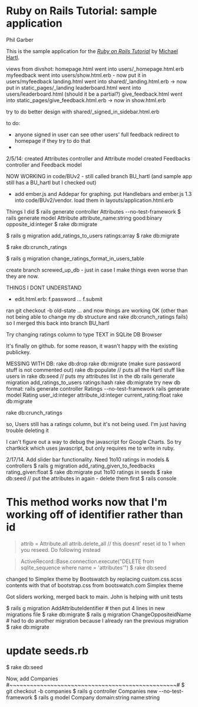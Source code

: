 # Ruby on Rails Tutorial: sample application
Phil Garber

This is the sample application for
the [*Ruby on Rails Tutorial*](http://railstutorial.org/)
by [Michael Hartl](http://michaelhartl.com/).

views from divshot:
homepage.html went into users/_homepage.html.erb
myfeedback went into users/show.html.erb - now put it in users/myfeedback
landing.html went into shared/_landing.html.erb  -> now put in static_pages/_landing
leaderboard.html went into users/leaderboard.html (should it be a partial?)
give_feedback.html went into static_pages/give_feedback.html.erb -> now in show.html.erb

try to do better design with shared/_signed_in_sidebar.html.erb

to do:
- anyone signed in user can see other users' full feedback 
  redirect to homepage if they try to do that
- 

2/5/14: created Attributes controller and Attribute model
		created Feedbacks controller and Feedback model

NOW WORKING in code/BUv2 - still called branch BU_hartl (and sample app still has a BU_hartl but I checked out)		

- add ember.js and Addepar for graphing.  put Handlebars and ember.js 1.3 into code/BUv2/vendor.  load them in layouts/application.html.erb

Things I did
$ rails generate controller Attributes --no-test-framework
$ rails generate model Attribute attribute_name:string good:binary opposite_id:integer
$ rake db:migrate

$ rails g migration add_ratings_to_users ratings:array
$ rake db:migrate

$ rake db:crunch_ratings

$ rails g migration change_ratings_format_in_users_table

create branch screwed_up_db - just in case I make things even worse than they are now.


THINGS I DONT UNDERSTAND
- edit.html.erb: f.password ... f.submit

ran git checkout -b old-state ...
and now things are working OK (other than not being able to change my db structure and rake db:crunch_ratings fails) so I merged this back into branch BU_hartl

Try changing ratings column to type TEXT in SQLite DB Browser

It's finally on github.  for some reason, it wasn't happy with the existing publickey.


MESSING WITH DB:
rake db:drop
rake db:migrate (make sure password stuff is not commented out)
rake db:populate  // puts all the Hartl stuff like users in
rake db:seed      // puts my attributes list in the db
rails generate migration add_ratings_to_users ratings:hash
rake db:migrate
  try new db format:
rails generate controller Ratings --no-test-framework
rails generate model Rating user_id:integer attribute_id:integer current_rating:float
rake db:migrate


rake db:crunch_ratings

so, Users still has a ratings column, but it's not being used.  I'm just having trouble deleting it

I can't figure out a way to debug the javascript for Google Charts.  So try chartkick which uses javascript, but only requires me to write in ruby.


2/17/14.  Add slider bar functionality.  Need 1to10 ratings in models & controllers
$ rails g migration add_rating_given_to_feedbacks rating_given:float
$ rake db:migrate
put 1to10 ratings in seeds
$ rake db:seed // put the attributes in again - delete them first
$ rails console

# This method works now that I'm working off of identifier rather than id
> attrib = Attribute.all
> attrib.delete_all  // this doesnt' reset id to 1 when you reseed.  Do following instead

> ActiveRecord::Base.connection.execute("DELETE from sqlite_sequence where name = 'attributes'")
$ rake db:seed

changed to Simplex theme by Bootswatch by replacing custom.css.scss contents with that of bootstrap.css from bootswatch.com Simplex theme

Got sliders working, merged back to main.  John is helping with unit tests

$ rails g migration AddAttributeIdentifier   # then put 4 lines in new migrations file
$ rake db:migrate
$ rails g migration ChangeOppositeidName # had to do another migration because I already ran the previous migration
$ rake db:migrate
# update seeds.rb
$ rake db:seed


Now, add Companies  #~~~~~~~~~~~~~~~~~~~~~~~~~~~~~~~~~~~~~~~~~~~~~~~~~#
$ git checkout -b companies
$ rails g controller Companies new --no-test-framework
$ rails g model Company domain:string name:string

